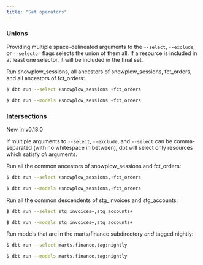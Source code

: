 ```yaml
---
title: "Set operators"
---
```


### Unions
Providing multiple space-delineated arguments to the `--select`, `--exclude`, or `--selector` flags selects
the union of them all. If a resource is included in at least one selector, it will be
included in the final set.

Run snowplow_sessions, all ancestors of snowplow_sessions, fct_orders, and all ancestors of fct_orders:

<VersionBlock firstVersion="0.21">

  ```bash
  $ dbt run --select +snowplow_sessions +fct_orders
  ```

</VersionBlock>
<VersionBlock lastVersion="0.20">

  ```bash
  $ dbt run --models +snowplow_sessions +fct_orders
  ```

</VersionBlock>

### Intersections
<Changelog>New in v0.18.0</Changelog>

If multiple arguments to `--select`, `--exclude`, and `--select` can be comma-separated (with no whitespace in between),
dbt will select only resources which satisfy _all_ arguments.

Run all the common ancestors of snowplow_sessions and fct_orders:

<VersionBlock firstVersion="0.21">

  ```bash
  $ dbt run --select +snowplow_sessions,+fct_orders
  ```

</VersionBlock>
<VersionBlock lastVersion="0.20">

  ```bash
  $ dbt run --models +snowplow_sessions,+fct_orders
  ```

</VersionBlock>

Run all the common descendents of stg_invoices and stg_accounts:

<VersionBlock firstVersion="0.21">

  ```bash
  $ dbt run --select stg_invoices+,stg_accounts+
  ```

</VersionBlock>
<VersionBlock lastVersion="0.20">

  ```bash
  $ dbt run --models stg_invoices+,stg_accounts+
  ```

</VersionBlock>

Run models that are in the marts/finance subdirectory *and* tagged nightly:

<VersionBlock firstVersion="0.21">

  ```bash
  $ dbt run --select marts.finance,tag:nightly
  ```

</VersionBlock>
<VersionBlock lastVersion="0.20">

  ```bash
  $ dbt run --models marts.finance,tag:nightly
  ```

</VersionBlock>
